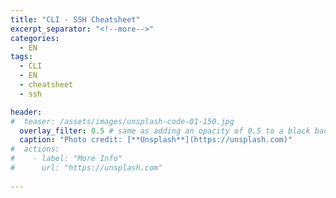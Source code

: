 ```yaml
---
title: "CLI - SSH Cheatsheet"
excerpt_separator: "<!--more-->"
categories:
  - EN
tags:
  - CLI
  - EN
  - cheatsheet
  - ssh

header:
#  teaser: /assets/images/unsplash-code-01-150.jpg
  overlay_filter: 0.5 # same as adding an opacity of 0.5 to a black background
  caption: "Photo credit: [**Unsplash**](https://unsplash.com)"
#  actions:
#    - label: "More Info"
#      url: "https://unsplash.com"
  
---
```


<!--more-->

